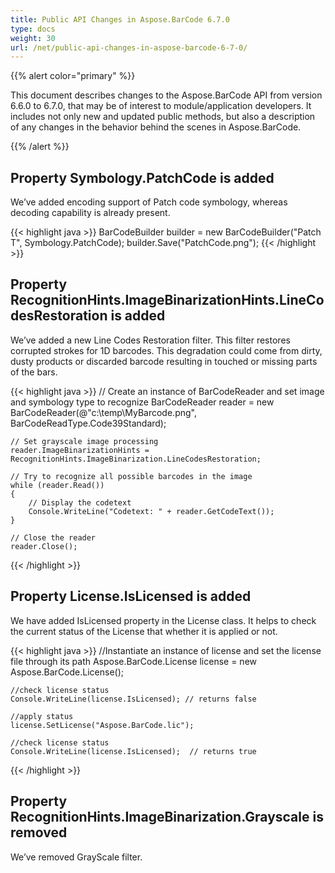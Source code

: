 ```yaml
---
title: Public API Changes in Aspose.BarCode 6.7.0
type: docs
weight: 30
url: /net/public-api-changes-in-aspose-barcode-6-7-0/
---
```


{{% alert color="primary" %}} 

This document describes changes to the Aspose.BarCode API from version 6.6.0 to 6.7.0, that may be of interest to module/application developers. It includes not only new and updated public methods, but also a description of any changes in the behavior behind the scenes in Aspose.BarCode. 

{{% /alert %}} 
## **Property Symbology.PatchCode is added**
We’ve added encoding support of Patch code symbology, whereas decoding capability is already present.

{{< highlight java >}}
    BarCodeBuilder builder = new BarCodeBuilder("Patch T", Symbology.PatchCode);
    builder.Save("PatchCode.png");
{{< /highlight >}}

## **Property RecognitionHints.ImageBinarizationHints.LineCodesRestoration is added**
We’ve added a new Line Codes Restoration filter. This filter restores corrupted strokes for 1D barcodes. This degradation could come from dirty, dusty products or discarded barcode resulting in touched or missing parts of the bars.

{{< highlight java >}}
    // Create an instance of BarCodeReader and set image and symbology type to recognize
    BarCodeReader reader = new BarCodeReader(@"c:\temp\MyBarcode.png", BarCodeReadType.Code39Standard);
    
    // Set grayscale image processing
    reader.ImageBinarizationHints = RecognitionHints.ImageBinarization.LineCodesRestoration;

    // Try to recognize all possible barcodes in the image
    while (reader.Read())
    {
        // Display the codetext
        Console.WriteLine("Codetext: " + reader.GetCodeText());
    }
    
    // Close the reader
    reader.Close();
{{< /highlight >}}

## **Property License.IsLicensed is added**
We have added IsLicensed property in the License class. It helps to check the current status of the License that whether it is applied or not.

{{< highlight java >}}
    //Instantiate an instance of license and set the license file through its path
    Aspose.BarCode.License license = new Aspose.BarCode.License();
    
    //check license status
    Console.WriteLine(license.IsLicensed); // returns false
    
    //apply status
    license.SetLicense("Aspose.BarCode.lic");
    
    //check license status
    Console.WriteLine(license.IsLicensed);  // returns true
{{< /highlight >}}

## **Property RecognitionHints.ImageBinarization.Grayscale is removed**
We’ve removed GrayScale filter.
